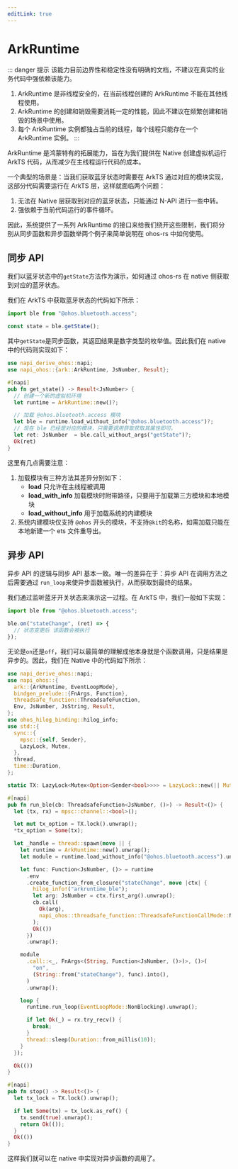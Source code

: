 ```yaml
---
editLink: true
---
```


# ArkRuntime

::: danger 提示
该能力目前边界性和稳定性没有明确的文档，不建议在真实的业务代码中强依赖该能力。

1. ArkRuntime 是非线程安全的，在当前线程创建的 ArkRuntime 不能在其他线程使用。
2. ArkRuntime 的创建和销毁需要消耗一定的性能，因此不建议在频繁创建和销毁的场景中使用。
3. 每个 ArkRuntime 实例都独占当前的线程，每个线程只能存在一个 ArkRuntime 实例。
:::

ArkRuntime 是鸿蒙特有的拓展能力，旨在为我们提供在 Native 创建虚拟机运行 ArkTS 代码，从而减少在主线程运行代码的成本。

一个典型的场景是：当我们获取蓝牙状态时需要在 ArkTS 通过对应的模块实现，这部分代码需要运行在 ArkTS 层，这样就面临两个问题：

1. 无法在 Native 层获取到对应的蓝牙状态，只能通过 N-API 进行一些中转。
2. 强依赖于当前代码运行的事件循环。

因此，系统提供了一系列 ArkRuntime 的接口来给我们绕开这些限制，我们将分别从同步函数和异步函数举两个例子来简单说明在 ohos-rs 中如何使用。

## 同步 API

我们以蓝牙状态中的`getState`方法作为演示，如何通过 ohos-rs 在 native 侧获取到对应的蓝牙状态。

我们在 ArkTS 中获取蓝牙状态的代码如下所示：

```ts
import ble from "@ohos.bluetooth.access";

const state = ble.getState();
```

其中`getState`是同步函数，其返回结果是数字类型的枚举值。因此我们在 native 中的代码则实现如下：

```rust
use napi_derive_ohos::napi;
use napi_ohos::{ark::ArkRuntime, JsNumber, Result};

#[napi]
pub fn get_state() -> Result<JsNumber> {
  // 创建一个新的虚拟机环境
  let runtime = ArkRuntime::new()?;

  // 加载 @ohos.bluetooth.access 模块
  let ble = runtime.load_without_info("@ohos.bluetooth.access")?;
  // 现在 ble 已经是对应的模块，只需要调用获取获取其属性即可。
  let ret: JsNumber  = ble.call_without_args("getState")?;
  Ok(ret)
}
```

这里有几点需要注意：

1. 加载模块有三种方法其差异分别如下：
   - **load** 只允许在主线程被调用
   - **load_with_info** 加载模块时附带路径，只要用于加载第三方模块和本地模块
   - **load_without_info** 用于加载系统的内建模块
2. 系统内建模块仅支持 `@ohos` 开头的模块，不支持`@kit`的名称，如需加载只能在本地新建一个 ets 文件重导出。

## 异步 API

异步 API 的逻辑与同步 API 基本一致。唯一的差异在于：异步 API 在调用方法之后需要通过 `run_loop`来使异步函数被执行，从而获取到最终的结果。

我们通过监听蓝牙开关状态来演示这一过程。在 ArkTS 中，我们一般如下实现：

```ts
import ble from "@ohos.bluetooth.access";

ble.on("stateChange", (ret) => {
  // 状态变更后 该函数会被执行
});
```

无论是`on`还是`off`，我们可以最简单的理解成他本身就是个函数调用，只是结果是异步的。因此，我们在 Native 中的代码如下所示：

```rust
use napi_derive_ohos::napi;
use napi_ohos::{
  ark::{ArkRuntime, EventLoopMode},
  bindgen_prelude::{FnArgs, Function},
  threadsafe_function::ThreadsafeFunction,
  Env, JsNumber, JsString, Result,
};
use ohos_hilog_binding::hilog_info;
use std::{
  sync::{
    mpsc::{self, Sender},
    LazyLock, Mutex,
  },
  thread,
  time::Duration,
};

static TX: LazyLock<Mutex<Option<Sender<bool>>>> = LazyLock::new(|| Mutex::new(None));

#[napi]
pub fn run_ble(cb: ThreadsafeFunction<JsNumber, ()>) -> Result<()> {
  let (tx, rx) = mpsc::channel::<bool>();

  let mut tx_option = TX.lock().unwrap();
  *tx_option = Some(tx);

  let _handle = thread::spawn(move || {
    let runtime = ArkRuntime::new().unwrap();
    let module = runtime.load_without_info("@ohos.bluetooth.access").unwrap();

    let func: Function<JsNumber, ()> = runtime
      .env
      .create_function_from_closure("stateChange", move |ctx| {
        hilog_info!("arkruntime_ble");
        let arg: JsNumber = ctx.first_arg().unwrap();
        cb.call(
          Ok(arg),
          napi_ohos::threadsafe_function::ThreadsafeFunctionCallMode::NonBlocking,
        );
        Ok(())
      })
      .unwrap();

    module
      .call::<_, FnArgs<(String, Function<JsNumber, ()>)>, ()>(
        "on",
        (String::from("stateChange"), func).into(),
      )
      .unwrap();

    loop {
      runtime.run_loop(EventLoopMode::NonBlocking).unwrap();

      if let Ok(_) = rx.try_recv() {
        break;
      }
      thread::sleep(Duration::from_millis(10));
    }
  });

  Ok(())
}

#[napi]
pub fn stop() -> Result<()> {
  let tx_lock = TX.lock().unwrap();

  if let Some(tx) = tx_lock.as_ref() {
    tx.send(true).unwrap();
    return Ok(());
  }
  Ok(())
}
```

这样我们就可以在 native 中实现对异步函数的调用了。

